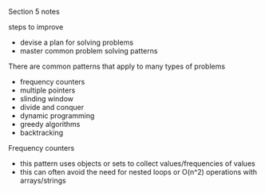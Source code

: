 Section 5 notes

steps to improve
  - devise a plan for solving problems
  - master common problem solving patterns

There are common patterns that apply to many types of problems
  - frequency counters
  - multiple pointers
  - slinding window
  - divide and conquer
  - dynamic programming
  - greedy algorithms
  - backtracking

Frequency counters
  - this pattern uses objects or sets to collect values/frequencies of values
  - this can often avoid the need for nested loops or O(n^2) operations with arrays/strings
